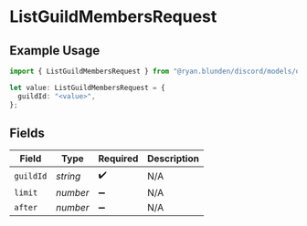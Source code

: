 # ListGuildMembersRequest

## Example Usage

```typescript
import { ListGuildMembersRequest } from "@ryan.blunden/discord/models/operations";

let value: ListGuildMembersRequest = {
  guildId: "<value>",
};
```

## Fields

| Field              | Type               | Required           | Description        |
| ------------------ | ------------------ | ------------------ | ------------------ |
| `guildId`          | *string*           | :heavy_check_mark: | N/A                |
| `limit`            | *number*           | :heavy_minus_sign: | N/A                |
| `after`            | *number*           | :heavy_minus_sign: | N/A                |